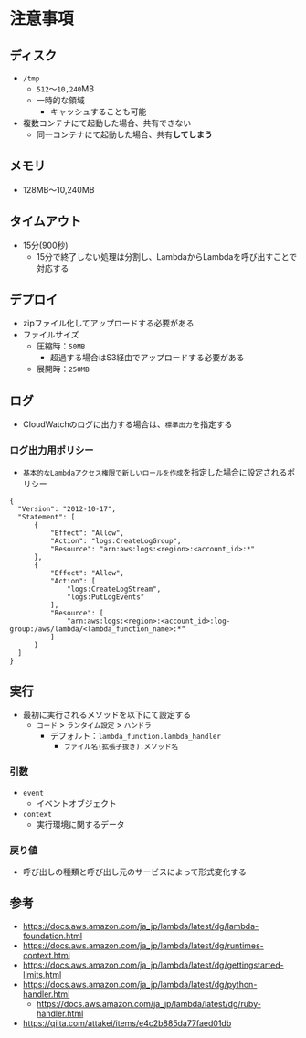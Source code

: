 # 注意事項
## ディスク
- `/tmp`
	- `512`〜`10,240`MB
	- 一時的な領域
		- キャッシュすることも可能
- 複数コンテナにて起動した場合、共有できない
	- 同一コンテナにて起動した場合、共有**してしまう**

## メモリ
- 128MB〜10,240MB

## タイムアウト
- 15分(900秒)
	- 15分で終了しない処理は分割し、LambdaからLambdaを呼び出すことで対応する

## デプロイ
- zipファイル化してアップロードする必要がある
- ファイルサイズ
	- 圧縮時：`50MB`
		- 超過する場合はS3経由でアップロードする必要がある
	- 展開時：`250MB`

## ログ
- CloudWatchのログに出力する場合は、`標準出力`を指定する

### ログ出力用ポリシー
- `基本的なLambdaアクセス権限で新しいロールを作成`を指定した場合に設定されるポリシー
```
{
  "Version": "2012-10-17",
  "Statement": [
      {
          "Effect": "Allow",
          "Action": "logs:CreateLogGroup",
          "Resource": "arn:aws:logs:<region>:<account_id>:*"
      },
      {
          "Effect": "Allow",
          "Action": [
              "logs:CreateLogStream",
              "logs:PutLogEvents"
          ],
          "Resource": [
              "arn:aws:logs:<region>:<account_id>:log-group:/aws/lambda/<lambda_function_name>:*"
          ]
      }
  ]
}
```

## 実行
- 最初に実行されるメソッドを以下にて設定する
	- `コード` > `ランタイム設定` > `ハンドラ`
		- デフォルト：`lambda_function.lambda_handler`
			- `ファイル名(拡張子抜き).メソッド名`
### 引数
- `event`
	- イベントオブジェクト
- `context`
	- 実行環境に関するデータ

### 戻り値
- 呼び出しの種類と呼び出し元のサービスによって形式変化する

## 参考
- https://docs.aws.amazon.com/ja_jp/lambda/latest/dg/lambda-foundation.html
- https://docs.aws.amazon.com/ja_jp/lambda/latest/dg/runtimes-context.html
- https://docs.aws.amazon.com/ja_jp/lambda/latest/dg/gettingstarted-limits.html
- https://docs.aws.amazon.com/ja_jp/lambda/latest/dg/python-handler.html
	- https://docs.aws.amazon.com/ja_jp/lambda/latest/dg/ruby-handler.html
- https://qiita.com/attakei/items/e4c2b885da77faed01db
